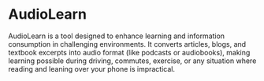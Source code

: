 # AudioLearn
AudioLearn is a tool designed to enhance learning and information consumption in challenging environments. It converts articles, blogs, and textbook excerpts into audio format (like podcasts or audiobooks), making learning possible during driving, commutes, exercise, or any situation where reading and leaning over your phone is impractical.
